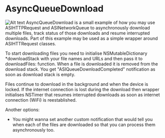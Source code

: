 AsyncQueueDownload
==================
![Alt text](https://raw.github.com/kean/AsyncQueueDownload/master/screen_asyncqueue.png)
AsyncQueueDownload is a small example of how you may use ASIHTTPRequest and ASINetworkQueue to asynchronously download multiple files, track status of those downloads and resume interrupted downloads. Part of this example may be used as a simple wrapper around ASIHTTRequest classes. 

To start downloading files you need to initialise NSMutableDictionary *downloadStack with your file names and URLs and then pass it to downloadFiles: function. When a file is downloaded it is removed from the download stack. You get "ASIQueueDownloadCompleted" notification as soon as download stack is empty.

Files continue to download in the background and when the device is locked. If the internet connection is lost during the download then wrapper initialises NSTimer that resumes interrupted downloads as soon as internet connection (WiFi) is reestablished.

Another options:
- You might wanna set another custom notification that would tell you when each of the files are downloaded so that you can process them asynchronously too.